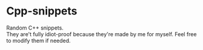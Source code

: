 # Cpp-snippets
Random C++ snippets. <br>
They are't fully idiot-proof because they're made by me for myself. Feel free to modify them if needed.
